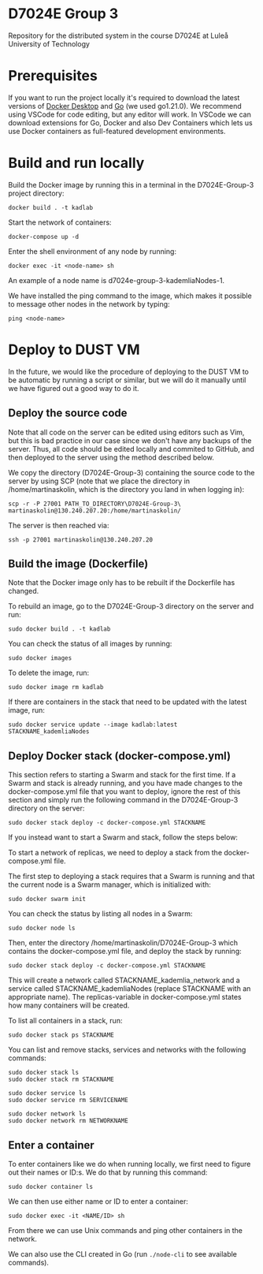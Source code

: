 # D7024E Group 3
Repository for the distributed system in the course D7024E at Luleå University of Technology

# Prerequisites
If you want to run the project locally it's required to download the latest versions of [Docker Desktop](https://www.docker.com/products/docker-desktop/) and [Go](https://go.dev/dl/) (we used go1.21.0). We recommend using VSCode for code editing, but any editor will work. In VSCode we can download extensions for Go, Docker and also Dev Containers which lets us use Docker containers as full-featured development environments.

# Build and run locally
Build the Docker image by running this in a terminal in the D7024E-Group-3 project directory:
```
docker build . -t kadlab
```
Start the network of containers:
```
docker-compose up -d   
```
Enter the shell environment of any node by running:
```
docker exec -it <node-name> sh
```
An example of a node name is d7024e-group-3-kademliaNodes-1.

We have installed the ping command to the image, which makes it possible to message other nodes in the network by typing:
```
ping <node-name>
```

# Deploy to DUST VM
In the future, we would like the procedure of deploying to the DUST VM to be automatic by running a script or similar, but we will do it manually until we have figured out a good way to do it.

## Deploy the source code
Note that all code on the server can be edited using editors such as Vim, but this is bad practice in our case since we don't have any backups of the server. Thus, all code should be edited locally and commited to GitHub, and then deployed to the server using the method described below.

We copy the directory (D7024E-Group-3) containing the source code to the server by using SCP (note that we place the directory in /home/martinaskolin, which is the directory you land in when logging in):
```
scp -r -P 27001 PATH_TO_DIRECTORY\D7024E-Group-3\ martinaskolin@130.240.207.20:/home/martinaskolin/
```
The server is then reached via:
```
ssh -p 27001 martinaskolin@130.240.207.20
```

## Build the image (Dockerfile)
Note that the Docker image only has to be rebuilt if the Dockerfile has changed.

To rebuild an image, go to the D7024E-Group-3 directory on the server and run:
```
sudo docker build . -t kadlab
```
You can check the status of all images by running:
```
sudo docker images
```
To delete the image, run:
```
sudo docker image rm kadlab
```
If there are containers in the stack that need to be updated with the latest image, run:
```
sudo docker service update --image kadlab:latest STACKNAME_kademliaNodes
```

## Deploy Docker stack (docker-compose.yml)
This section refers to starting a Swarm and stack for the first time. If a Swarm and stack is already running, and you have made changes to the docker-compose.yml file that you want to deploy, ignore the rest of this section and simply run the following command in the D7024E-Group-3 directory on the server:
```
sudo docker stack deploy -c docker-compose.yml STACKNAME
```
If you instead want to start a Swarm and stack, follow the steps below:

To start a network of replicas, we need to deploy a stack from the docker-compose.yml file.

The first step to deploying a stack requires that a Swarm is running and that the current node is a Swarm manager, which is initialized with:
```
sudo docker swarm init
```
You can check the status by listing all nodes in a Swarm:
```
sudo docker node ls
```
Then, enter the directory /home/martinaskolin/D7024E-Group-3 which contains the docker-compose.yml file, and deploy the stack by running:
```
sudo docker stack deploy -c docker-compose.yml STACKNAME
```
This will create a network called STACKNAME_kademlia_network and a service called STACKNAME_kademliaNodes (replace STACKNAME with an appropriate name). The replicas-variable in docker-compose.yml states how many containers will be created.

To list all containers in a stack, run:
```
sudo docker stack ps STACKNAME
```

You can list and remove stacks, services and networks with the following commands:
```
sudo docker stack ls
sudo docker stack rm STACKNAME

sudo docker service ls
sudo docker service rm SERVICENAME

sudo docker network ls
sudo docker network rm NETWORKNAME
```

## Enter a container
To enter containers like we do when running locally, we first need to figure out their names or ID:s. We do that by running this command:
```
sudo docker container ls
```
We can then use either name or ID to enter a container:
```
sudo docker exec -it <NAME/ID> sh
```
From there we can use Unix commands and ping other containers in the network.

We can also use the CLI created in Go (run `./node-cli` to see available commands).